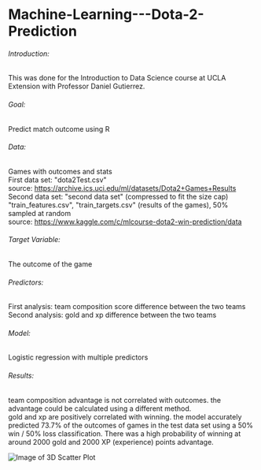 # Machine-Learning---Dota-2-Prediction

###### Introduction:
This was done for the Introduction to Data Science course at UCLA Extension with Professor Daniel Gutierrez.

###### Goal: 
Predict match outcome using R

###### Data:  
Games with outcomes and stats  
First data set: "dota2Test.csv"  
source: https://archive.ics.uci.edu/ml/datasets/Dota2+Games+Results  
Second data set: "second data set" (compressed to fit the size cap)  
"train_features.csv", "train_targets.csv" (results of the games), 50% sampled at random  
source: https://www.kaggle.com/c/mlcourse-dota2-win-prediction/data  

###### Target Variable:
The outcome of the game

###### Predictors:  
First analysis: team composition score difference between the two teams  
Second analysis: gold and xp difference between the two teams

###### Model:
Logistic regression with multiple predictors

###### Results:  
team composition advantage is not correlated with outcomes. the advantage could be calculated using a different method.  
gold and xp are positively correlated with winning. the model accurately predicted 73.7% of the outcomes of games in the test data set using a 50% win / 50% loss classification. There was a high probability of winning at around 2000 gold and 2000 XP (experience) points advantage.

![Image of 3D Scatter Plot](https://github.com/jojuno/Machine-Learning---Dota-2-Prediction/blob/master/Actual%20Outcome%20vs.%20Predicted%20Win%20Chance%20by%20Gold%20and%20XP%20Advantage%203D%20Scatterplot.gif)
